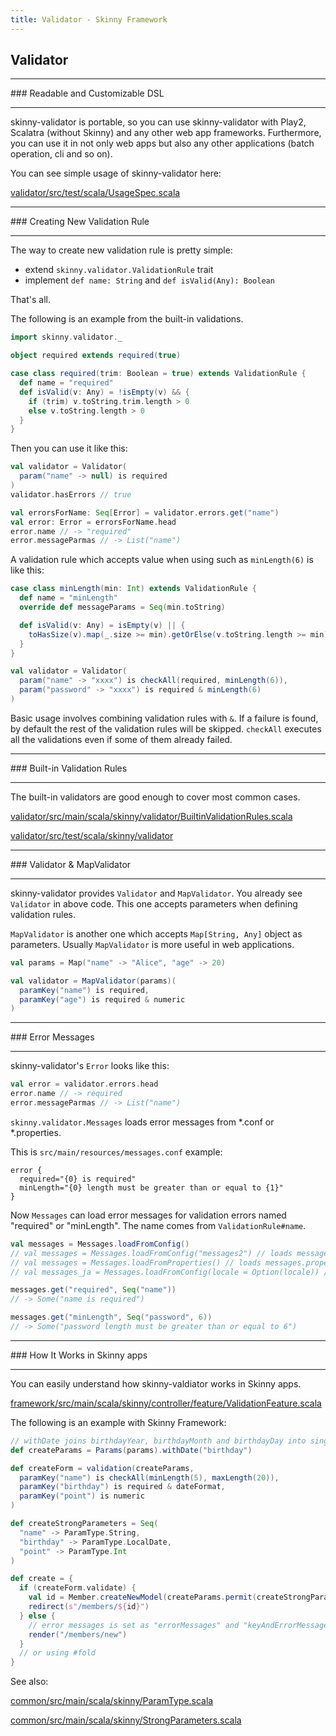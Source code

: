 ```yaml
---
title: Validator - Skinny Framework
---
```


## Validator

<hr/>
### Readable and Customizable DSL
<hr/>

skinny-validator is portable, so you can use skinny-validator with Play2, Scalatra (without Skinny) and any other web app frameworks. Furthermore, you can use it in not only web apps but also any other applications (batch operation, cli and so on).

You can see simple usage of skinny-validator here:

[validator/src/test/scala/UsageSpec.scala](https://github.com/skinny-framework/skinny-framework/blob/1.1.x/validator/src/test/scala/UsageSpec.scala)

<hr/>
### Creating New Validation Rule
<hr/>

The way to create new validation rule is pretty simple:

- extend `skinny.validator.ValidationRule` trait
- implement `def name: String` and `def isValid(Any): Boolean`

That's all.

The following is an example from the built-in validations.

```scala
import skinny.validator._

object required extends required(true)

case class required(trim: Boolean = true) extends ValidationRule {
  def name = "required"
  def isValid(v: Any) = !isEmpty(v) && {
    if (trim) v.toString.trim.length > 0
    else v.toString.length > 0
  }
}
```
Then you can use it like this:

```scala
val validator = Validator(
  param("name" -> null) is required
)
validator.hasErrors // true

val errorsForName: Seq[Error] = validator.errors.get("name")
val error: Error = errorsForName.head
error.name // -> "required"
error.messageParmas // -> List("name")
```

A validation rule which accepts value when using such as `minLength(6)` is like this:

```scala
case class minLength(min: Int) extends ValidationRule {
  def name = "minLength"
  override def messageParams = Seq(min.toString)

  def isValid(v: Any) = isEmpty(v) || {
    toHasSize(v).map(_.size >= min).getOrElse(v.toString.length >= min)
  }
}

val validator = Validator(
  param("name" -> "xxxx") is checkAll(required, minLength(6)),
  param("password" -> "xxxx") is required & minLength(6)
)
```

Basic usage involves combining validation rules with `&`. If a failure is found, by default the rest of the validation rules will be skipped. `checkAll` executes all the validations even if some of them already failed.

<hr/>
### Built-in Validation Rules
<hr/>

The built-in validators are good enough to cover most common cases.

[validator/src/main/scala/skinny/validator/BuiltinValidationRules.scala](https://github.com/skinny-framework/skinny-framework/blob/1.1.x/validator/src/main/scala/skinny/validator/BuiltinValidationRules.scala)

[validator/src/test/scala/skinny/validator](https://github.com/skinny-framework/skinny-framework/tree/1.1.x/validator/src/test/scala/skinny/validator)


<hr/>
### Validator & MapValidator
<hr/>

skinny-validator provides `Validator` and `MapValidator`. You already see `Validator` in above code. This one accepts parameters when defining validation rules.

`MapValidator` is another one which accepts `Map[String, Any]` object as parameters. Usually `MapValidator` is more useful in web applications.

```scala
val params = Map("name" -> "Alice", "age" -> 20)

val validator = MapValidator(params)(
  paramKey("name") is required,
  paramKey("age") is required & numeric
)
```

<hr/>
### Error Messages
<hr/>

skinny-validator's `Error` looks like this:

```scala
val error = validator.errors.head
error.name // -> required
error.messageParmas // -> List("name")
```

`skinny.validator.Messages` loads error messages from *.conf or *.properties.

This is `src/main/resources/messages.conf` example:

```
error {
  required="{0} is required"
  minLength="{0} length must be greater than or equal to {1}"
}
```

Now `Messages` can load error messages for validation errors named "required" or "minLength". The name comes from `ValidationRule#name`.

```scala
val messages = Messages.loadFromConfig()
// val messages = Messages.loadFromConfig("messages2") // loads messages2.conf
// val messages = Messages.loadFromProperties() // loads messages.properties
// val messages_ja = Messages.loadFromConfig(locale = Option(locale)) // loads messages_ja.conf

messages.get("required", Seq("name")) 
// -> Some("name is required")

messages.get("minLength", Seq("password", 6)) 
// -> Some("password length must be greater than or equal to 6")
```

<hr/>
### How It Works in Skinny apps
<hr/>

You can easily understand how skinny-valdiator works in Skinny apps.

[framework/src/main/scala/skinny/controller/feature/ValidationFeature.scala](https://github.com/skinny-framework/skinny-framework/blob/1.1.x/framework/src/main/scala/skinny/controller/feature/ValidationFeature.scala)

The following is an example with Skinny Framework:

```scala
// withDate joins birthdayYear, birthdayMonth and birthdayDay into single birthday
def createParams = Params(params).withDate("birthday")

def createForm = validation(createParams,
  paramKey("name") is checkAll(minLength(5), maxLength(20)),
  paramKey("birthday") is required & dateFormat,
  paramKey("point") is numeric
)

def createStrongParameters = Seq(
  "name" -> ParamType.String,
  "birthday" -> ParamType.LocalDate,
  "point" -> ParamType.Int
)

def create = {
  if (createForm.validate) {
    val id = Member.createNewModel(createParams.permit(createStrongParameters))
    redirect(s"/members/${id}")
  } else {
    // error messages is set as "errorMessages" and "keyAndErrorMessages"
    render("/members/new")
  }
  // or using #fold
}
```

See also:

[common/src/main/scala/skinny/ParamType.scala](https://github.com/skinny-framework/skinny-framework/blob/1.1.x/common/src/main/scala/skinny/ParamType.scala)

[common/src/main/scala/skinny/StrongParameters.scala](https://github.com/skinny-framework/skinny-framework/blob/1.1.x/common/src/main/scala/skinny/StrongParameters.scala)


